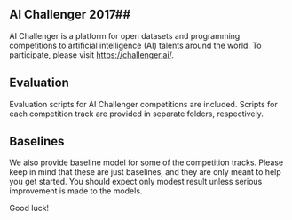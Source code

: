 ## AI Challenger 2017##
AI Challenger is a platform for open datasets and programming competitions to artificial intelligence (AI) talents around the world. To participate, please visit https://challenger.ai/.

## Evaluation ##

Evaluation scripts for AI Challenger competitions are included. Scripts for each competition track are provided in separate folders, respectively.

## Baselines ##

We also provide baseline model for some of the competition tracks. Please keep in mind that these are just baselines, and they are only meant to help you get started. You should expect only modest result unless serious improvement is made to the models.

Good luck!
